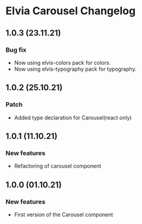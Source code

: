 # Elvia Carousel Changelog

## 1.0.3 (23.11.21)

### Bug fix

- Now using elvis-colors pack for colors.
- Now using elvis-typography pack for typography.

## 1.0.2 (25.10.21)

### Patch

- Added type declaration for Carousel(react only)

## 1.0.1 (11.10.21)

### New features

- Refactoring of carousel component

## 1.0.0 (01.10.21)

### New features

- First version of the Carousel component
